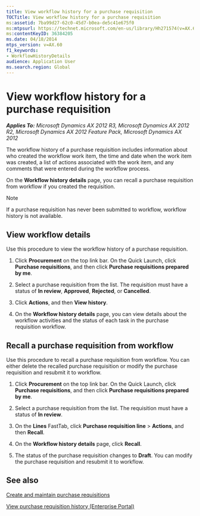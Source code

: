 ```yaml
---
title: View workflow history for a purchase requisition
TOCTitle: View workflow history for a purchase requisition
ms:assetid: 7ba99d27-62c0-45d7-b0ea-de5c41e675f0
ms:mtpsurl: https://technet.microsoft.com/en-us/library/Hh271574(v=AX.60)
ms:contentKeyID: 36384205
ms.date: 04/18/2014
mtps_version: v=AX.60
f1_keywords:
- WorkflowHistoryDetails
audience: Application User
ms.search.region: Global
---
```


# View workflow history for a purchase requisition 


_**Applies To:** Microsoft Dynamics AX 2012 R3, Microsoft Dynamics AX 2012 R2, Microsoft Dynamics AX 2012 Feature Pack, Microsoft Dynamics AX 2012_

The workflow history of a purchase requisition includes information about who created the workflow work item, the time and date when the work item was created, a list of actions associated with the work item, and any comments that were entered during the workflow process.

On the **Workflow history details** page, you can recall a purchase requisition from workflow if you created the requisition.


> [!NOTE]
> <P>If a purchase requisition has never been submitted to workflow, workflow history is not available.</P>



## View workflow details

Use this procedure to view the workflow history of a purchase requisition.

1.  Click **Procurement** on the top link bar. On the Quick Launch, click **Purchase requisitions**, and then click **Purchase requisitions prepared by me**.

2.  Select a purchase requisition from the list. The requisition must have a status of **In review**, **Approved**, **Rejected**, or **Cancelled**.

3.  Click **Actions**, and then **View history**.

4.  On the **Workflow history details** page, you can view details about the workflow activities and the status of each task in the purchase requisition workflow.

## Recall a purchase requisition from workflow

Use this procedure to recall a purchase requisition from workflow. You can either delete the recalled purchase requisition or modify the purchase requisition and resubmit it to workflow.

1.  Click **Procurement** on the top link bar. On the Quick Launch, click **Purchase requisitions**, and then click **Purchase requisitions prepared by me**.

2.  Select a purchase requisition from the list. The requisition must have a status of **In review**.

3.  On the **Lines** FastTab, click **Purchase requisition line** \> **Actions**, and then **Recall**.

4.  On the **Workflow history details** page, click **Recall**.

5.  The status of the purchase requisition changes to **Draft**. You can modify the purchase requisition and resubmit it to workflow.

## See also

[Create and maintain purchase requisitions](create-and-maintain-purchase-requisitions.md)

[View purchase requisition history (Enterprise Portal)](view-purchase-requisition-history-enterprise-portal.md)

  


